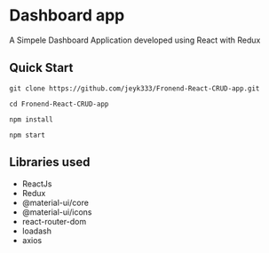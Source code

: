 # Dashboard app
A Simpele Dashboard Application developed using React with Redux

## Quick Start

```
git clone https://github.com/jeyk333/Fronend-React-CRUD-app.git

cd Fronend-React-CRUD-app

npm install

npm start
```

## Libraries used

- ReactJs
- Redux
- @material-ui/core
- @material-ui/icons
- react-router-dom
- loadash
- axios
